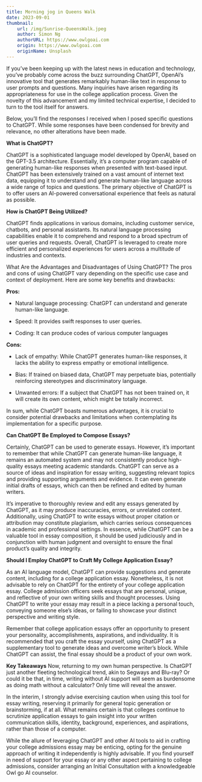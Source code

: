 ```yaml
---
title: Morning jog in Queens Walk
date: 2023-09-01
thumbnail:
    url: /img/Sunrise-QueensWalk.jpeg
    author: Simon Ng
    authorURL: https://www.owlgoai.com
    origin: https://www.owlgoai.com
    originName: Unsplash
---
```

If you’ve been keeping up with the latest news in education and technology, you’ve probably come across the buzz surrounding ChatGPT, OpenAI’s innovative tool that generates remarkably human-like text in response to user prompts and questions. Many inquiries have arisen regarding its appropriateness for use in the college application process. Given the novelty of this advancement and my limited technical expertise, I decided to turn to the tool itself for answers.

Below, you’ll find the responses I received when I posed specific questions to ChatGPT. While some responses have been condensed for brevity and relevance, no other alterations have been made.

**What is ChatGPT?**

ChatGPT is a sophisticated language model developed by OpenAI, based on the GPT-3.5 architecture. Essentially, it’s a computer program capable of generating human-like responses when presented with text-based input. ChatGPT has been extensively trained on a vast amount of internet text data, equipping it to understand and generate human-like language across a wide range of topics and questions. The primary objective of ChatGPT is to offer users an AI-powered conversational experience that feels as natural as possible.

**How is ChatGPT Being Utilized?**

ChatGPT finds applications in various domains, including customer service, chatbots, and personal assistants. Its natural language processing capabilities enable it to comprehend and respond to a broad spectrum of user queries and requests. Overall, ChatGPT is leveraged to create more efficient and personalized experiences for users across a multitude of industries and contexts.

What Are the Advantages and Disadvantages of Using ChatGPT? The pros and cons of using ChatGPT vary depending on the specific use case and context of deployment. Here are some key benefits and drawbacks:

**Pros:**

- Natural language processing: ChatGPT can understand and generate human-like language.

- Speed: It provides swift responses to user queries.

- Coding: It can produce codes of various computer languages

**Cons:**

- Lack of empathy: While ChatGPT generates human-like responses, it lacks the ability to express empathy or emotional intelligence.

- Bias: If trained on biased data, ChatGPT may perpetuate bias, potentially reinforcing stereotypes and discriminatory language.

- Unwanted errors: If a subject that ChatGPT has not been trained on, it will create its own content, which might be totally incorrect.

In sum, while ChatGPT boasts numerous advantages, it is crucial to consider potential drawbacks and limitations when contemplating its implementation for a specific purpose.

**Can ChatGPT Be Employed to Compose Essays?**

Certainly, ChatGPT can be used to generate essays. However, it’s important to remember that while ChatGPT can generate human-like language, it remains an automated system and may not consistently produce high-quality essays meeting academic standards. ChatGPT can serve as a source of ideas and inspiration for essay writing, suggesting relevant topics and providing supporting arguments and evidence. It can even generate initial drafts of essays, which can then be refined and edited by human writers.

It’s imperative to thoroughly review and edit any essays generated by ChatGPT, as it may produce inaccuracies, errors, or unrelated content. Additionally, using ChatGPT to write essays without proper citation or attribution may constitute plagiarism, which carries serious consequences in academic and professional settings. In essence, while ChatGPT can be a valuable tool in essay composition, it should be used judiciously and in conjunction with human judgment and oversight to ensure the final product’s quality and integrity.

**Should I Employ ChatGPT to Craft My College Application Essay?**

As an AI language model, ChatGPT can provide suggestions and generate content, including for a college application essay. Nonetheless, it is not advisable to rely on ChatGPT for the entirety of your college application essay. College admission officers seek essays that are personal, unique, and reflective of your own writing skills and thought processes. Using ChatGPT to write your essay may result in a piece lacking a personal touch, conveying someone else’s ideas, or failing to showcase your distinct perspective and writing style.

Remember that college application essays offer an opportunity to present your personality, accomplishments, aspirations, and individuality. It is recommended that you craft the essay yourself, using ChatGPT as a supplementary tool to generate ideas and overcome writer’s block. While ChatGPT can assist, the final essay should be a product of your own work.

**Key Takeaways**
Now, returning to my own human perspective. Is ChatGPT just another fleeting technological trend, akin to Segways and Blu-ray? Or could it be that, in time, writing without AI support will seem as burdensome as doing math without a calculator? Only time will reveal the answer.

In the interim, I strongly advise exercising caution when using this tool for essay writing, reserving it primarily for general topic generation or brainstorming, if at all. What remains certain is that colleges continue to scrutinize application essays to gain insight into your written communication skills, identity, background, experiences, and aspirations, rather than those of a computer.

While the allure of leveraging ChatGPT and other AI tools to aid in crafting your college admissions essay may be enticing, opting for the genuine approach of writing it independently is highly advisable. If you find yourself in need of support for your essay or any other aspect pertaining to college admissions, consider arranging an Initial Consultation with a knowledgeable Owl go AI counselor.